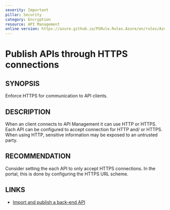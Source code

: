 ```yaml
---
severity: Important
pillar: Security
category: Encryption
resource: API Management
online version: https://azure.github.io/PSRule.Rules.Azure/en/rules/Azure.APIM.HTTPEndpoint/
---
```


# Publish APIs through HTTPS connections

## SYNOPSIS

Enforce HTTPS for communication to API clients.

## DESCRIPTION

When an client connects to API Management it can use HTTP or HTTPS.
Each API can be configured to accept connection for HTTP and/ or HTTPS.
When using HTTP, sensitive information may be exposed to an untrusted party.

## RECOMMENDATION

Consider setting the each API to only accept HTTPS connections.
In the portal, this is done by configuring the HTTPS URL scheme.

## LINKS

- [Import and publish a back-end API](https://docs.microsoft.com/azure/api-management/import-api-from-oas#-import-and-publish-a-back-end-api)
